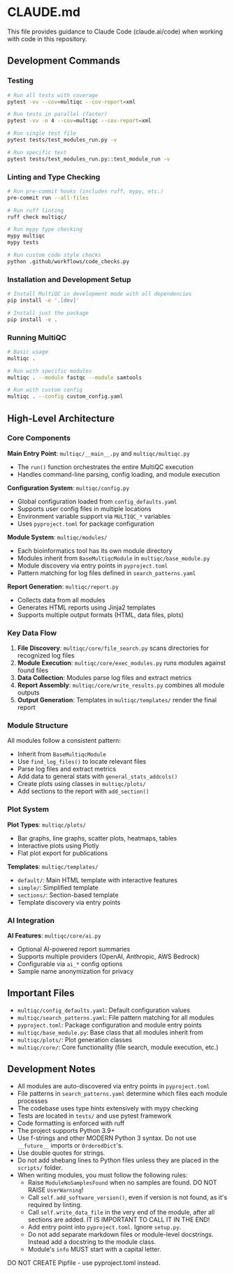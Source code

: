 # CLAUDE.md

This file provides guidance to Claude Code (claude.ai/code) when working with code in this repository.

## Development Commands

### Testing

```bash
# Run all tests with coverage
pytest -vv --cov=multiqc --cov-report=xml

# Run tests in parallel (faster)
pytest -vv -n 4 --cov=multiqc --cov-report=xml

# Run single test file
pytest tests/test_modules_run.py -v

# Run specific test
pytest tests/test_modules_run.py::test_module_run -v
```

### Linting and Type Checking

```bash
# Run pre-commit hooks (includes ruff, mypy, etc.)
pre-commit run --all-files

# Run ruff linting
ruff check multiqc/

# Run mypy type checking
mypy multiqc
mypy tests

# Run custom code style checks
python .github/workflows/code_checks.py
```

### Installation and Development Setup

```bash
# Install MultiQC in development mode with all dependencies
pip install -e '.[dev]'

# Install just the package
pip install -e .
```

### Running MultiQC

```bash
# Basic usage
multiqc .

# Run with specific modules
multiqc . --module fastqc --module samtools

# Run with custom config
multiqc . --config custom_config.yaml
```

## High-Level Architecture

### Core Components

**Main Entry Point**: `multiqc/__main__.py` and `multiqc/multiqc.py`

- The `run()` function orchestrates the entire MultiQC execution
- Handles command-line parsing, config loading, and module execution

**Configuration System**: `multiqc/config.py`

- Global configuration loaded from `config_defaults.yaml`
- Supports user config files in multiple locations
- Environment variable support via `MULTIQC_*` variables
- Uses `pyproject.toml` for package configuration

**Module System**: `multiqc/modules/`

- Each bioinformatics tool has its own module directory
- Modules inherit from `BaseMultiqcModule` in `multiqc/base_module.py`
- Module discovery via entry points in `pyproject.toml`
- Pattern matching for log files defined in `search_patterns.yaml`

**Report Generation**: `multiqc/report.py`

- Collects data from all modules
- Generates HTML reports using Jinja2 templates
- Supports multiple output formats (HTML, data files, plots)

### Key Data Flow

1. **File Discovery**: `multiqc/core/file_search.py` scans directories for recognized log files
2. **Module Execution**: `multiqc/core/exec_modules.py` runs modules against found files
3. **Data Collection**: Modules parse log files and extract metrics
4. **Report Assembly**: `multiqc/core/write_results.py` combines all module outputs
5. **Output Generation**: Templates in `multiqc/templates/` render the final report

### Module Structure

All modules follow a consistent pattern:

- Inherit from `BaseMultiqcModule`
- Use `find_log_files()` to locate relevant files
- Parse log files and extract metrics
- Add data to general stats with `general_stats_addcols()`
- Create plots using classes in `multiqc/plots/`
- Add sections to the report with `add_section()`

### Plot System

**Plot Types**: `multiqc/plots/`

- Bar graphs, line graphs, scatter plots, heatmaps, tables
- Interactive plots using Plotly
- Flat plot export for publications

**Templates**: `multiqc/templates/`

- `default/`: Main HTML template with interactive features
- `simple/`: Simplified template
- `sections/`: Section-based template
- Template discovery via entry points

### AI Integration

**AI Features**: `multiqc/core/ai.py`

- Optional AI-powered report summaries
- Supports multiple providers (OpenAI, Anthropic, AWS Bedrock)
- Configurable via `ai_*` config options
- Sample name anonymization for privacy

## Important Files

- `multiqc/config_defaults.yaml`: Default configuration values
- `multiqc/search_patterns.yaml`: File pattern matching for all modules
- `pyproject.toml`: Package configuration and module entry points
- `multiqc/base_module.py`: Base class that all modules inherit from
- `multiqc/plots/`: Plot generation classes
- `multiqc/core/`: Core functionality (file search, module execution, etc.)

## Development Notes

- All modules are auto-discovered via entry points in `pyproject.toml`
- File patterns in `search_patterns.yaml` determine which files each module processes
- The codebase uses type hints extensively with mypy checking
- Tests are located in `tests/` and use pytest framework
- Code formatting is enforced with ruff
- The project supports Python 3.9+
- Use f-strings and other MODERN Python 3 syntax. Do not use `__future__` imports or `OrderedDict`'s.
- Use double quotes for strings.
- Do not add shebang lines to Python files unless they are placed in the `scripts/` folder.
- When writing modules, you must follow the following rules:
  - Raise `ModuleNoSamplesFound` when no samples are found. DO NOT RAISE `UserWarning`!
  - Call `self.add_software_version()`, even if version is not found, as it's required by linting.
  - Call `self.write_data_file` in the very end of the module, after all sections are added. IT IS IMPORTANT TO CALL IT IN THE END!
  - Add entry point into `pyproject.toml`. Ignore `setup.py`.
  - Do not add separate markdown files or module-level docstrings. Instead add a docstring to the module class.
  - Module's `info` MUST start with a capital letter.

DO NOT CREATE Pipfile - use pyproject.toml instead.
